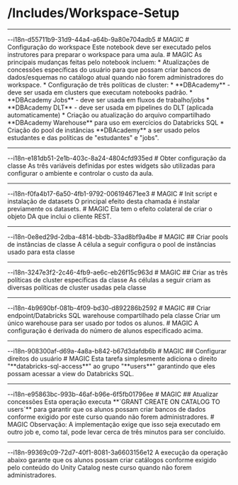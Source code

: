 # /Includes/Workspace-Setup
<hr>--i18n-d55711b9-31d9-44a4-a64b-9a80e704adb5
# MAGIC
# Configuração do workspace
Este notebook deve ser executado pelos instrutores para preparar o workspace para uma aula.
# MAGIC
As principais mudanças feitas pelo notebook incluem:
* Atualizações de concessões específicas do usuário para que possam criar bancos de dados/esquemas no catálogo atual quando não forem administradores do workspace.
* Configuração de três políticas de cluster:
    * **DBAcademy** - deve ser usada em clusters que executam notebooks padrão.
    * **DBAcademy Jobs** - deve ser usada em fluxos de trabalho/jobs
    * **DBAcademy DLT** - deve ser usada em pipelines do DLT (aplicada automaticamente)
* Criação ou atualização do arquivo compartilhado **DBAcademy Warehouse** para uso em exercícios do Databricks SQL
* Criação do pool de instâncias **DBAcademy** a ser usado pelos estudantes e das políticas de "estudantes" e "jobs".

<hr>--i18n-e181db51-2e1b-403c-8a24-4804cfd935ed
# Obter configuração da classe
As três variáveis definidas por estes widgets são utilizadas para configurar o ambiente e controlar o custo da aula.

<hr>--i18n-f0fa4b17-6a50-4fb1-9792-006194671ee3
# MAGIC
# Init script e instalação de datasets
O principal efeito desta chamada é instalar previamente os datasets.
# MAGIC
Ela tem o efeito colateral de criar o objeto DA que inclui o cliente REST.

<hr>--i18n-0e8ed29d-2dba-4814-bbdb-33ad8bf9a4be
# MAGIC
## Criar pools de instâncias de classe
A célula a seguir configura o pool de instâncias usado para esta classe

<hr>--i18n-3247e3f2-2c46-4fb9-ae6c-eb26f15c963d
# MAGIC
## Criar as três políticas de cluster específicas da classe
As células a seguir criam as diversas políticas de cluster usadas pela classe

<hr>--i18n-4b9690bf-081b-4f09-bd30-d892286b2592
# MAGIC
## Criar endpoint/Databricks SQL warehouse compartilhado pela classe
Criar um único warehouse para ser usado por todos os alunos.
# MAGIC
A configuração é derivada do número de alunos especificado acima.

<hr>--i18n-908300af-d69a-4a8a-b842-b67d3dafdb6b
# MAGIC
## Configurar direitos do usuário
# MAGIC
Esta tarefa simplesmente adiciona o direito "**databricks-sql-access**" ao grupo "**users**" garantindo que eles possam acessar a view do Databricks SQL.

<hr>--i18n-e95863bc-993b-46af-b96e-6f5fb01796ee
# MAGIC
## Atualizar concessões
Esta operação executa **`GRANT CREATE ON CATALOG TO users`** para garantir que os alunos possam criar bancos de dados conforme exigido por este curso quando não forem administradores.
# MAGIC
Observação: A implementação exige que isso seja executado em outro job e, como tal, pode levar cerca de três minutos para ser concluído.

<hr>--i18n-99369c09-72d7-40f1-8081-3a6603156e12
A execução da operação abaixo garante que os alunos possam criar catálogos conforme exigido pelo conteúdo do Unity Catalog neste curso quando não forem administradores.

